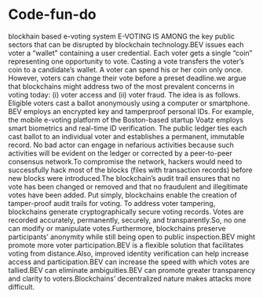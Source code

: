# Code-fun-do
blockhain based e-voting system 
E-VOTING IS AMONG the key public sectors that can be disrupted by blockchain technology.BEV issues each voter a
“wallet” containing a user credential. Each voter gets a single “coin” representing one opportunity to vote. Casting a
 vote transfers the voter’s coin to a candidate’s wallet. A voter can spend his or her coin only once. However, voters 
can change their vote before a preset deadline.we argue that blockchains might address two of the most prevalent concerns 
in voting today: 
(i) voter access and 
(ii) voter fraud.
The idea is as follows. Eligible voters cast a ballot anonymously using a computer or smartphone. BEV employs an encrypted key 
and tamperproof personal IDs. For example, the mobile e-voting platform of the Boston-based startup Voatz employs smart 
biometrics and real-time ID verification. The public ledger ties each cast ballot to an individual voter and establishes 
a permanent, immutable record. No bad actor can engage in nefarious activities because such activities will be evident 
on the ledger or corrected by a peer-to-peer consensus network.To compromise the network, hackers would need to 
successfully hack most of the blocks (files with transaction records) before new blocks were introduced.The 
blockchain’s audit trail ensures that no vote has been changed or removed and that no fraudulent and illegitimate votes
have been added. Put simply, blockchains enable the creation of tamper-proof audit trails for voting.
To address voter tampering, blockchains generate cryptographically secure voting records. Votes are recorded accurately,
permanently, securely, and transparently.So, no one can modify or manipulate votes.Furthermore, blockchains preserve 
participants’ anonymity while still being open to public inspection.BEV might promote more voter participation.BEV is a 
flexible solution that facilitates voting from distance.Also, improved identity verification can help increase access and
participation.BEV can increase the speed with which votes are tallied.BEV can eliminate ambiguities.BEV can promote greater
transparency and clarity to voters.Blockchains’ decentralized nature makes attacks more difficult.

